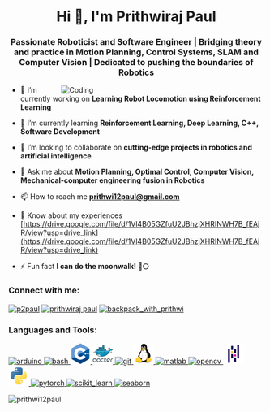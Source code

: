 <h1 align="center">Hi 👋, I'm Prithwiraj Paul</h1>
<h3 align="center">Passionate Roboticist and Software Engineer | Bridging theory and practice in Motion Planning, Control Systems, SLAM and Computer Vision | Dedicated to pushing the boundaries of Robotics</h3>
<img align="right" alt="Coding" width="400" src="https://giphy.com/gifs/Massivesci-robots-ai-artificial-intelligence-WxJLwDBAXDsW1fqZ3v">

- 🔭 I’m currently working on **Learning Robot Locomotion using Reinforcement Learning**

- 🌱 I’m currently learning **Reinforcement Learning, Deep Learning, C++, Software Development**

- 👯 I’m looking to collaborate on **cutting-edge projects in robotics and artificial intelligence**

- 💬 Ask me about **Motion Planning, Optimal Control, Computer Vision, Mechanical-computer engineering fusion in Robotics**

- 📫 How to reach me **prithwi12paul@gmail.com**

- 📄 Know about my experiences [https://drive.google.com/file/d/1Vl4B05GZfuU2JBhzjXHRINWH7B_fEAjR/view?usp=drive_link](https://drive.google.com/file/d/1Vl4B05GZfuU2JBhzjXHRINWH7B_fEAjR/view?usp=drive_link)

- ⚡ Fun fact **I can do the moonwalk! 🕺🌕**

<h3 align="left">Connect with me:</h3>
<p align="left">
<a href="https://linkedin.com/in/p2paul" target="blank"><img align="center" src="https://raw.githubusercontent.com/rahuldkjain/github-profile-readme-generator/master/src/images/icons/Social/linked-in-alt.svg" alt="p2paul" height="30" width="40" /></a>
<a href="https://fb.com/prithwiraj paul" target="blank"><img align="center" src="https://raw.githubusercontent.com/rahuldkjain/github-profile-readme-generator/master/src/images/icons/Social/facebook.svg" alt="prithwiraj paul" height="30" width="40" /></a>
<a href="https://instagram.com/backpack_with_prithwi" target="blank"><img align="center" src="https://raw.githubusercontent.com/rahuldkjain/github-profile-readme-generator/master/src/images/icons/Social/instagram.svg" alt="backpack_with_prithwi" height="30" width="40" /></a>
</p>

<h3 align="left">Languages and Tools:</h3>
<p align="left"> <a href="https://www.arduino.cc/" target="_blank" rel="noreferrer"> <img src="https://cdn.worldvectorlogo.com/logos/arduino-1.svg" alt="arduino" width="40" height="40"/> </a> <a href="https://www.gnu.org/software/bash/" target="_blank" rel="noreferrer"> <img src="https://www.vectorlogo.zone/logos/gnu_bash/gnu_bash-icon.svg" alt="bash" width="40" height="40"/> </a> <a href="https://www.w3schools.com/cpp/" target="_blank" rel="noreferrer"> <img src="https://raw.githubusercontent.com/devicons/devicon/master/icons/cplusplus/cplusplus-original.svg" alt="cplusplus" width="40" height="40"/> </a> <a href="https://www.docker.com/" target="_blank" rel="noreferrer"> <img src="https://raw.githubusercontent.com/devicons/devicon/master/icons/docker/docker-original-wordmark.svg" alt="docker" width="40" height="40"/> </a> <a href="https://git-scm.com/" target="_blank" rel="noreferrer"> <img src="https://www.vectorlogo.zone/logos/git-scm/git-scm-icon.svg" alt="git" width="40" height="40"/> </a> <a href="https://www.linux.org/" target="_blank" rel="noreferrer"> <img src="https://raw.githubusercontent.com/devicons/devicon/master/icons/linux/linux-original.svg" alt="linux" width="40" height="40"/> </a> <a href="https://www.mathworks.com/" target="_blank" rel="noreferrer"> <img src="https://upload.wikimedia.org/wikipedia/commons/2/21/Matlab_Logo.png" alt="matlab" width="40" height="40"/> </a> <a href="https://opencv.org/" target="_blank" rel="noreferrer"> <img src="https://www.vectorlogo.zone/logos/opencv/opencv-icon.svg" alt="opencv" width="40" height="40"/> </a> <a href="https://pandas.pydata.org/" target="_blank" rel="noreferrer"> <img src="https://raw.githubusercontent.com/devicons/devicon/2ae2a900d2f041da66e950e4d48052658d850630/icons/pandas/pandas-original.svg" alt="pandas" width="40" height="40"/> </a> <a href="https://www.python.org" target="_blank" rel="noreferrer"> <img src="https://raw.githubusercontent.com/devicons/devicon/master/icons/python/python-original.svg" alt="python" width="40" height="40"/> </a> <a href="https://pytorch.org/" target="_blank" rel="noreferrer"> <img src="https://www.vectorlogo.zone/logos/pytorch/pytorch-icon.svg" alt="pytorch" width="40" height="40"/> </a> <a href="https://scikit-learn.org/" target="_blank" rel="noreferrer"> <img src="https://upload.wikimedia.org/wikipedia/commons/0/05/Scikit_learn_logo_small.svg" alt="scikit_learn" width="40" height="40"/> </a> <a href="https://seaborn.pydata.org/" target="_blank" rel="noreferrer"> <img src="https://seaborn.pydata.org/_images/logo-mark-lightbg.svg" alt="seaborn" width="40" height="40"/> </a> </p>

<p><img align="center" src="https://github-readme-stats.vercel.app/api/top-langs?username=prithwi12paul&show_icons=true&locale=en&layout=compact" alt="prithwi12paul" /></p>
